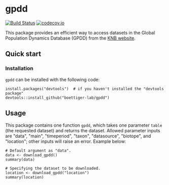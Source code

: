 # gpdd

[![Build Status](https://travis-ci.com/boettiger-lab/gpdd.svg?branch=master)](https://travis-ci.com/boettiger-lab/gpdd)
[![codecov.io](https://codecov.io/github/boettiger-lab/gpdd/coverage.svg?branch=master)](https://codecov.io/github/boettiger-lab/gpdd?branch=master)

This package provides an efficient way to access datasets in the Global Population Dynamics Database (GPDD) from the [KNB website](https://knb.ecoinformatics.org/view/doi:10.5063/F1BZ63Z8).

## Quick start

### Installation

`gpdd` can be installed with the following code:

```
install.packages("devtools")  # if you haven't installed the "devtools package"
devtools::install_github("boettiger-lab/gpdd")
```

## Usage

This package contains one function `gpdd`, which takes one parameter `table` (the requested dataset) and returns the dataset. Allowed parameter inputs are "data", "main", "timeperiod", "taxon", "datasource", "biotope", and "location"; other inputs will raise an error. Example below:

```
# Default argument as "data".
data <- download_gpdd()
summary(data)

# Specifying the dataset to be downloaded.
location <- download_gpdd("location")
summary(location)
```